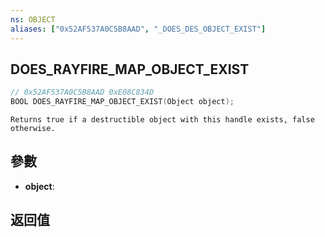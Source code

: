 ```yaml
---
ns: OBJECT
aliases: ["0x52AF537A0C5B8AAD", "_DOES_DES_OBJECT_EXIST"]
---
```

## DOES_RAYFIRE_MAP_OBJECT_EXIST

```c
// 0x52AF537A0C5B8AAD 0xE08C834D
BOOL DOES_RAYFIRE_MAP_OBJECT_EXIST(Object object);
```

```
Returns true if a destructible object with this handle exists, false otherwise.  
```

## 參數
* **object**: 

## 返回值
